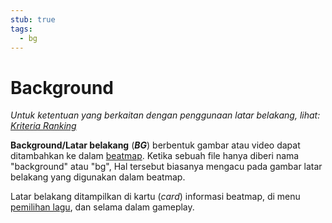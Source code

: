 ```yaml
---
stub: true
tags:
  - bg
---
```


# Background

*Untuk ketentuan yang berkaitan dengan penggunaan latar belakang, lihat: [Kriteria Ranking](/wiki/Ranking_Criteria)*

**Background/Latar belakang** (***BG***) berbentuk gambar atau video dapat ditambahkan ke dalam [beatmap](/wiki/Beatmap). Ketika sebuah file hanya diberi nama "background" atau "bg", Hal tersebut biasanya mengacu pada gambar latar belakang yang digunakan dalam beatmap. 

Latar belakang ditampilkan di kartu (*card*) informasi beatmap, di menu [pemilihan lagu](/wiki/Client/Interface#pemilihan-lagu), dan selama dalam gameplay.
